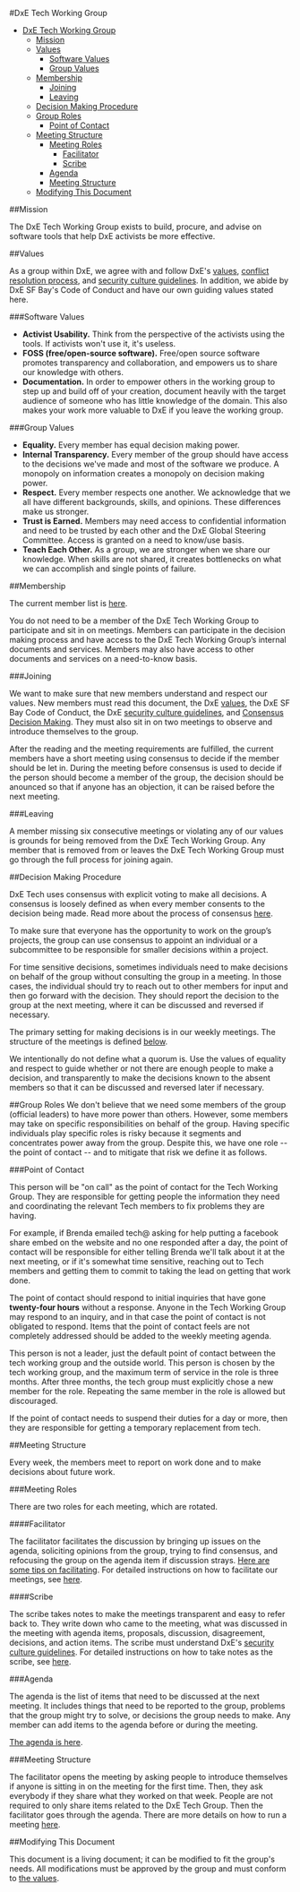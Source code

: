 #DxE Tech Working Group

<!-- START doctoc generated TOC please keep comment here to allow auto update -->
<!-- DON'T EDIT THIS SECTION, INSTEAD RE-RUN doctoc TO UPDATE -->

- [DxE Tech Working Group](#dxe-tech-working-group)
  - [Mission](#mission)
  - [Values](#values)
    - [Software Values](#software-values)
    - [Group Values](#group-values)
  - [Membership](#membership)
    - [Joining](#joining)
    - [Leaving](#leaving)
  - [Decision Making Procedure](#decision-making-procedure)
  - [Group Roles](#group-roles)
    - [Point of Contact](#point-of-contact)
  - [Meeting Structure](#meeting-structure)
    - [Meeting Roles](#meeting-roles)
      - [Facilitator](#facilitator)
      - [Scribe](#scribe)
    - [Agenda](#agenda)
    - [Meeting Structure](#meeting-structure-1)
  - [Modifying This Document](#modifying-this-document)

<!-- END doctoc generated TOC please keep comment here to allow auto update -->

##Mission

The DxE Tech Working Group exists to build, procure, and advise on software
tools that help DxE activists be more effective.

##Values

As a group within DxE, we agree with and follow DxE's
[values](http://directactioneverywhere.com/values), [conflict resolution
process](https://docs.google.com/document/d/1sZ66qBEYRcBzZV26qctn_mHoDn4cznRYI4vlFjBiHEE/edit),
 and [security culture guidelines](https://docs.google.com/document/d/1yn5xIdYpl-ONtzjiKNrAFo7g2023OH72Q9ztUl7rfQY/edit).
In addition, we abide by DxE SF Bay's Code of Conduct and have our own guiding
values stated here.

###Software Values

* **Activist Usability.** Think from the perspective of the activists using the
tools. If activists won't use it, it's useless.
* **FOSS (free/open-source software).** Free/open source software promotes
transparency and collaboration, and empowers us to share our knowledge with
others.
* **Documentation.** In order to empower others in the working group to step up
and build off of your creation, document heavily with the target audience of
someone who has little knowledge of the domain. This also makes your work more
valuable to DxE if you leave the working group.

###Group Values

* **Equality.** Every member has equal decision making power.
* **Internal Transparency.** Every member of the group should have access to
the decisions we've made and most of the software we produce. A monopoly on
information creates a monopoly on decision making power.
* **Respect.** Every member respects one another. We acknowledge that we all
have different backgrounds, skills, and opinions. These differences make us
stronger.
* **Trust is Earned.** Members may need access to confidential information
and need to be trusted by each other and the DxE Global Steering Committee.
Access is granted on a need to know/use basis.
* **Teach Each Other.** As a group, we are stronger when we share our knowledge.
When skills are not shared, it creates bottlenecks on what we can accomplish
and single points of failure.


##Membership

The current member list is [here](members.md).

You do not need to be a member of the DxE Tech Working Group to participate and
sit in on meetings. Members can participate in the decision making process and
have access to the DxE Tech Working Group’s internal documents and services.
Members may also have access to other documents and services on a need-to-know
basis.

###Joining

We want to make sure that new members understand and respect our values. New
members must read this document, the DxE [values](http://directactioneverywhere.com/values),
 the DxE SF Bay Code of Conduct, the DxE [security culture guidelines](https://docs.google.com/document/d/1yn5xIdYpl-ONtzjiKNrAFo7g2023OH72Q9ztUl7rfQY/edit),
and [Consensus Decision Making](https://github.com/directactioneverywhere/notes/blob/master/consensus.md).
They must also sit in on two meetings to observe and introduce themselves to
the group.


After the reading and the meeting requirements are fulfilled, the current
members have a short meeting using consensus to decide if the member should
be let in. During the meeting before consensus is used to decide if the 
person should become a member of the group, the decision should be anounced 
so that if anyone has an objection, it can be raised before the next meeting.

###Leaving

A member missing six consecutive meetings or violating any of our values
is grounds for being removed from the DxE Tech Working Group. Any member
that is removed from or leaves the DxE Tech Working Group must go through
the full process for joining again.


##Decision Making Procedure

DxE Tech uses consensus with explicit voting to make all decisions. A consensus
is loosely defined as when every member consents to the decision being made.
Read more about the process of consensus [here](https://github.com/directactioneverywhere/notes/blob/master/consensus.md).

To make sure that everyone has the opportunity to work on the group’s projects,
the group can use consensus to appoint an individual or a subcommittee to be
responsible for smaller decisions within a project.

For time sensitive decisions, sometimes individuals need to make decisions
on behalf of the group without consulting the group in a meeting. In those
cases, the individual should try to reach out to other members for input
and then go forward with the decision. They should report the decision to
 the group at the next meeting, where it can be discussed and reversed if
necessary.

The primary setting for making decisions is in our weekly meetings. The
structure of the meetings is defined [below](#meeting-structure-1).

We intentionally do not define what a quorum is. Use the values of equality
and respect to guide whether or not there are enough people to make a
decision, and transparently to make the decisions known to the absent members
 so that it can be discussed and reversed later if necessary.

##Group Roles
We don't believe that we need some members of the group (official leaders) to
have more power than others. However, some members may take on specific
responsibilities on behalf of the group. Having specific individuals play
specific roles is risky because it segments and concentrates power away
from the group. Despite this, we have one role -- the point of contact --
and to mitigate that risk we define it as follows.

###Point of Contact

This person will be "on call" as the point of contact for the Tech Working
Group. They are responsible for getting people the information they need
and coordinating the relevant Tech members to fix problems they are having.

For example, if Brenda emailed tech@ asking for help putting a facebook share
embed on the website and no one responded after a day, the point of contact will
be responsible for either telling Brenda we'll talk about it at the next
meeting, or if it's somewhat time sensitive, reaching out to Tech members and
getting them to commit to taking the lead on getting that work done.

The point of contact should respond to initial inquiries that have gone
**twenty-four hours** without a response. Anyone in the Tech Working Group may
respond to an inquiry, and in that case the point of contact is not obligated to
respond.  Items that the point of contact feels are not completely addressed should
be added to the weekly meeting agenda.

This person is not a leader, just the default point of contact between the tech
working group and the outside world. This person is chosen by the tech working
group, and the maximum term of service in the role is three months. After three
months, the tech group must explicitly chose a new member for the role.
Repeating the same member in the role is allowed but discouraged.

If the point of contact needs to suspend their duties for a day or more, then
they are responsible for getting a temporary replacement from tech.

##Meeting Structure

Every week, the members meet to report on work done and to make decisions about
future work.

###Meeting Roles

There are two roles for each meeting, which are rotated.

####Facilitator

The facilitator facilitates the discussion by bringing up issues on the agenda,
soliciting opinions from the group, trying to find consensus, and refocusing the
group on the agenda item if discussion strays. [Here are some tips on
facilitating](https://docs.google.com/document/d/1lhKUlNgvEHGsmvBqq1x2L2wwSF08hnu70Fd596wjAyI/edit).
For detailed instructions on how to facilitate our meetings, see [here](facilitator.md).


####Scribe

The scribe takes notes to make the meetings transparent and easy to refer back
to. They write down who came to the meeting, what was discussed in the meeting
with agenda items, proposals, discussion, disagreement, decisions, and action
items. The scribe must understand DxE's [security culture
guidelines](https://docs.google.com/document/d/1yn5xIdYpl-ONtzjiKNrAFo7g2023OH72Q9ztUl7rfQY/edit).
For detailed instructions on how to take notes as the scribe, see [here](scribe.md).

###Agenda

The agenda is the list of items that need to be discussed at the next meeting.
It includes things that need to be reported to the group, problems that the
group might try to solve, or decisions the group needs to make. Any member can
add items to the agenda before or during the meeting.

[The agenda is here](https://trello.com/b/QXlG5Nkr/sfbay-tech).


###Meeting Structure

The facilitator opens the meeting by asking people to introduce themselves if
anyone is sitting in on the meeting for the first time. Then, they ask everybody
if they share what they worked on that week. People are not required to only
share items related to the DxE Tech Group. Then the facilitator goes through the
agenda. There are more details on how to run a meeting
[here](https://docs.google.com/document/d/1VNKaTvBPhD24l9yDFBWQCniasPVH6NKVUyi95c8DSHQ/edit).

##Modifying This Document

This document is a living document; it can be modified to fit the group's needs.
All modifications must be approved by the group and must conform to [the values](#values).

